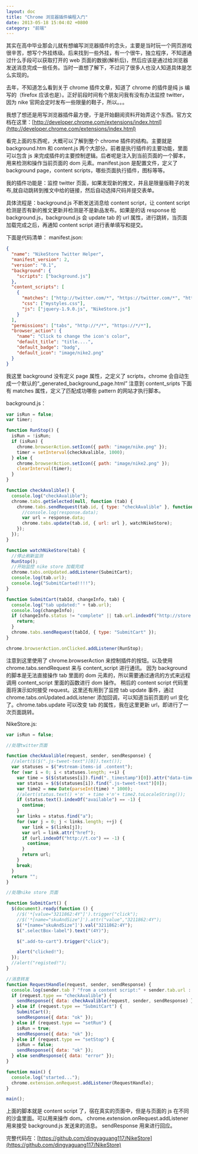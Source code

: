 ```yaml
---
layout: doc
title: "Chrome 浏览器插件编程入门"
date: 2013-05-18 15:04:02 +0800
category: "前端"
---
```


其实在高中毕业那会儿就有想编写浏览器插件的念头，主要是当时玩一个网页游戏很辛苦，想写个外挂练级。后来找到一些外挂，有一个很牛，独立程序，不知道通过什么手段可以获取打开的 web 页面的数据(解析后)，然后应该是通过给浏览器发送消息完成一些任务。当时一直想了解下，不过问了很多人也没人知道具体是怎么实现的。

去年，不知道怎么看到关于 chrome 插件文章，知道了 chrome 的插件是纯 js 编写的（firefox 应该也是）。正好前段时间有个朋友问我有没有办法监控 twitter，因为 nike 官网会定时发布一些限量的鞋子，所以。。。

我想了想还是用写浏览器插件最方便，于是开始翻阅资料开始弄这个东西。官方文档在这里：[http://developer.chrome.com/extensions/index.html](http://developer.chrome.com/extensions/index.html)

看完上面的东西呢，大概可以了解到整个 chrome 插件的结构。主要就是 background.htm 和 content.js 两个大部分。前者是执行插件的主要功能，里面可以包含 js 来完成插件的主要控制逻辑。后者呢是注入到当前页面的一个脚本，用来检测和操作当前页面的 dom 元素。manifest.json 是配置文件，定义了 background page，content scripts，哪些页面执行插件，图标等等。

我的插件功能是：监控 twitter 页面，如果发现新的推文，并且是限量版鞋子的发布,就自动跳转到推文中给的链接，然后自动选择尺码并提交表单。

具体流程是：background.js 不断发送消息给 content script，让 content script 检测是否有新的推文更新并检测是不是新品发布。如果是的话 response 给 background.js，background.js 会 update tab 的 url 属性，进行跳转，当页面加载完成之后，再通知 content script 进行表单填写和提交。

下面是代码清单：
manifest.json:

```json
{
  "name": "NikeStore Twitter Helper",
  "manifest_version": 2,
  "version": "0.1",
  "background": {
    "scripts": ["background.js"]
  },
  "content_scripts": [
    {
      "matches": ["http://twitter.com/*", "https://twitter.com/*", "http://store.nike.com/*"],
      "css": ["mystyles.css"],
      "js": ["jquery-1.9.0.js", "NikeStore.js"]
    }
  ],
  "permissions": ["tabs", "http://*/*", "https://*/*"],
  "browser_action": {
    "name": "Click to change the icon's color",
    "default_title": "title....",
    "default_badge": "badg",
    "default_icon": "image/nike2.png"
  }
}
```

我这里 background 没有定义 page 属性，之定义了 scripts，chrome 会自动生成一个默认的“\_generated_background_page.html”
注意到 content_sripts 下面有 matches 属性，定义了匹配成功哪些 pattern 的网站才执行脚本。

background.js：

```js
var isRun = false;
var timer;

function RunStop() {
  isRun = !isRun;
  if (isRun) {
    chrome.browserAction.setIcon({ path: "image/nike.png" });
    timer = setInterval(checkAvalible, 1000);
  } else {
    chrome.browserAction.setIcon({ path: "image/nike2.png" });
    clearInterval(timer);
  }
}

function checkAvalible() {
  console.log("checkAvalible");
  chrome.tabs.getSelected(null, function (tab) {
    chrome.tabs.sendRequest(tab.id, { type: "checkAvalible" }, function (response) {
      //console.log(response.data);
      var url = response.data;
      chrome.tabs.update(tab.id, { url: url }, watchNikeStore);
    });
  });
}

function watchNikeStore(tab) {
  //停止刷新监测
  RunStop();
  //开始监控 nike store 加载完成
  chrome.tabs.onUpdated.addListener(SubmitCart);
  console.log(tab.url);
  console.log("SubmitCarted!!!!");
}

function SubmitCart(tabId, changeInfo, tab) {
  console.log("tab updated:" + tab.url);
  console.log(changeInfo);
  if (changeInfo.status != "complete" || tab.url.indexOf("http://store.nike.com") == -1) {
    return;
  }
  chrome.tabs.sendRequest(tabId, { type: "SubmitCart" });
}

chrome.browserAction.onClicked.addListener(RunStop);
```

注意到这里使用了 chrome.browserAction 来控制插件的按钮。以及使用 chrome.tabs.sendRequest 来与 content_script 进行通讯。
因为 background 的脚本是无法直接操作 tab 里面的 dom 元素的，所以需要通过通讯的方式来远程调用 content_script 里面的函数进行 dom 操作。
稍后的 content script 代码里面将演示如何接受 request。这里还有用到了监控 tab update 事件，通过 chrome.tabs.onUpdated.addListener 添加回调，可以知道当前页面的 url 变化了。chrome.tabs.update 可以改变 tab 的属性，我在这里更新 url，即进行了一次页面跳转。

NikeStore.js:

```js
var isRun = false;

//处理twitter页面

function checkAvalible(request, sender, sendResponse) {
  //alert($($(".js-tweet-text")[0]).text());
  var statuses = $("#stream-items-id .content");
  for (var i = 0; i < statuses.length; ++i) {
    var time = $($(statuses[i]).find("._timestamp")[0]).attr("data-time");
    var status = $($(statuses[i]).find(".js-tweet-text")[0]);
    var time2 = new Date(parseInt(time) * 1000);
    //alert(status.text() +'n' + time +'n'+ time2.toLocaleString());
    if (status.text().indexOf("available") == -1) {
      continue;
    }
    var links = status.find("a");
    for (var j = 0; j < links.length; ++j) {
      var link = $(links[j]);
      var url = link.attr("href");
      if (url.indexOf("http://t.co") == -1) {
        continue;
      }
      return url;
    }
    break;
  }
  return "";
}

//处理nike store 页面

function SubmitCart() {
  $(document).ready(function () {
    //$('*[value="3211862:4Y"]').trigger("click");
    //$('*[name="skuAndSize"]').attr("value","3211862:4Y");
    $('*[name="skuAndSize"]').val("3211862:4Y");
    $(".selectBox-label").text("(4Y)");

    $(".add-to-cart").trigger("click");

    alert("clicked!");
  });
  //alert("registed!");
}

//消息转发
function RequestHandle(request, sender, sendResponse) {
  console.log(sender.tab ? "from a content script:" + sender.tab.url : "from the extension");
  if (request.type == "checkAvalible") {
    sendResponse({ data: checkAvalible(request, sender, sendResponse) });
  } else if (request.type == "SubmitCart") {
    SubmitCart();
    sendResponse({ data: "ok" });
  } else if (request.type == "setRun") {
    isRun = true;
    sendResponse({ data: "ok" });
  } else if (request.type == "setStop") {
    isRun = false;
    sendResponse({ data: "ok" });
  } else sendResponse({ data: "error" });
}

function main() {
  console.log("started...");
  chrome.extension.onRequest.addListener(RequestHandle);
}

main();
```

上面的脚本就是 content script 了，宿在真实的页面中，但是与页面的 js 在不同的沙盒里面。可以用来操作 dom。
chrome.extension.onRequest.addListener 用来接受 background.js 发送来的消息。
sendResponse 用来进行回应。

完整代码在：[https://github.com/dingyaguang117/NikeStore](https://github.com/dingyaguang117/NikeStore)
